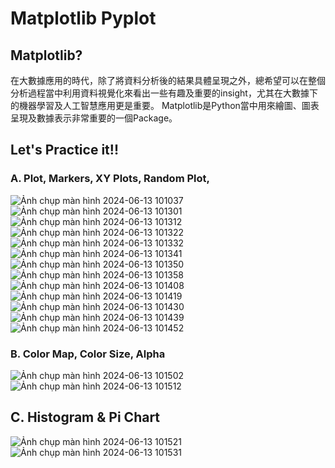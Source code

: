 # Matplotlib Pyplot
## Matplotlib?
在大數據應用的時代，除了將資料分析後的結果具體呈現之外，總希望可以在整個分析過程當中利用資料視覺化來看出一些有趣及重要的insight，尤其在大數據下的機器學習及人工智慧應用更是重要。
Matplotlib是Python當中用來繪圖、圖表呈現及數據表示非常重要的一個Package。
## Let's Practice it!!
### A. Plot, Markers, XY Plots, Random Plot,
![Ảnh chụp màn hình 2024-06-13 101037](https://github.com/QingWei03/qingwei/assets/162247169/f3ca4a95-ef32-47cf-a2cc-325f20edd106)
![Ảnh chụp màn hình 2024-06-13 101301](https://github.com/QingWei03/qingwei/assets/162247169/0dc37fe8-9102-4eb8-a9d5-f55122c49b08)
![Ảnh chụp màn hình 2024-06-13 101312](https://github.com/QingWei03/qingwei/assets/162247169/c8b54a12-1456-443b-b139-1d22ef346f25)
![Ảnh chụp màn hình 2024-06-13 101322](https://github.com/QingWei03/qingwei/assets/162247169/9c15fec8-0e6b-4c7a-8192-e2aa2e62bd08)
![Ảnh chụp màn hình 2024-06-13 101332](https://github.com/QingWei03/qingwei/assets/162247169/cbfdf404-e641-437f-9b6e-609a15b1be0e)
![Ảnh chụp màn hình 2024-06-13 101341](https://github.com/QingWei03/qingwei/assets/162247169/8121aedb-422b-4706-96c4-58022e4d8be6)
![Ảnh chụp màn hình 2024-06-13 101350](https://github.com/QingWei03/qingwei/assets/162247169/30487bd2-9aad-4954-9405-a3f4f8d10aaa)
![Ảnh chụp màn hình 2024-06-13 101358](https://github.com/QingWei03/qingwei/assets/162247169/4f89ec45-826f-4138-ac16-5506606ebd71)
![Ảnh chụp màn hình 2024-06-13 101408](https://github.com/QingWei03/qingwei/assets/162247169/824f0982-18bf-49b9-ad3c-7ecb29e1ac2d)
![Ảnh chụp màn hình 2024-06-13 101419](https://github.com/QingWei03/qingwei/assets/162247169/77e7443b-63c3-435b-b739-2d8a83a38e4d)
![Ảnh chụp màn hình 2024-06-13 101430](https://github.com/QingWei03/qingwei/assets/162247169/91e887c3-4c12-444f-a466-d7cd2a6539b8)
![Ảnh chụp màn hình 2024-06-13 101439](https://github.com/QingWei03/qingwei/assets/162247169/f991a4bb-397e-495b-8a90-0fafe9fb722a)
![Ảnh chụp màn hình 2024-06-13 101452](https://github.com/QingWei03/qingwei/assets/162247169/88aa4e90-82a8-4d3d-9c52-30522988c307)
### B. Color Map, Color Size, Alpha
![Ảnh chụp màn hình 2024-06-13 101502](https://github.com/QingWei03/qingwei/assets/162247169/f7d7d587-6f3d-4a4c-aeb4-4db4a2ba9021)
![Ảnh chụp màn hình 2024-06-13 101512](https://github.com/QingWei03/qingwei/assets/162247169/8ba7c8ec-ca87-42cb-8137-7c3f8e60136c)
## C. Histogram & Pi Chart
![Ảnh chụp màn hình 2024-06-13 101521](https://github.com/QingWei03/qingwei/assets/162247169/f8809b58-e55a-4e96-b81d-fb731f83b5db)
![Ảnh chụp màn hình 2024-06-13 101531](https://github.com/QingWei03/qingwei/assets/162247169/3146d55e-495e-41aa-ba8c-5f795160f9fc)
